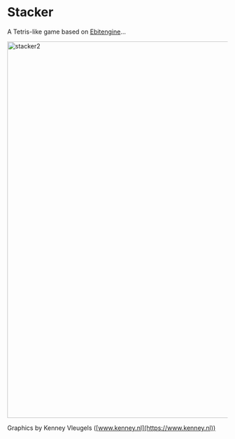 # Stacker
A Tetris-like game based on [Ebitengine](https://ebitengine.org)...

<img width="627" height="859" alt="stacker2" src="https://github.com/user-attachments/assets/bd0ff183-408c-4f68-b704-da4dc07bfdae" />

Graphics by Kenney Vleugels ([www.kenney.nl](https://www.kenney.nl))

